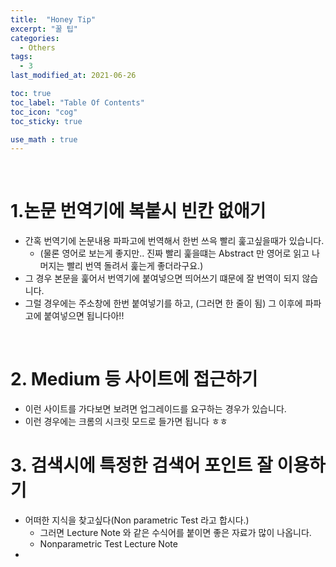 ```yaml
---
title:  "Honey Tip"
excerpt: "꿀 팁"
categories:
  - Others
tags:
  - 3
last_modified_at: 2021-06-26

toc: true
toc_label: "Table Of Contents"
toc_icon: "cog"
toc_sticky: true

use_math : true
---
```


<br>

# 1.논문 번역기에 복붙시 빈칸 없애기

- 간혹 번역기에 논문내용 파파고에 번역해서 한번 쓰윽 빨리 훑고싶을때가 있습니다.
  - (물론 영어로 보는게 좋지만.. 진짜 빨리 훑을떄는 Abstract 만 영어로 읽고 나머지는 빨리 번역 돌려서 훑는게 좋더라구요.)
- 그 경우 본문을 훑어서 번역기에 붙여넣으면 띄어쓰기 떄문에 잘 번역이 되지 않습니다.
- 그럴 경우에는 주소창에 한번 붙여넣기를 하고, (그러면 한 줄이 됨) 그 이후에 파파고에 붙여넣으면 됩니다아!! 

<br>

# 2. Medium 등 사이트에 접근하기

- 이런 사이트를 가다보면 보려면 업그레이드를 요구하는 경우가 있습니다.
- 이런 경우에는 크롬의 시크릿 모드로 들가면 됩니다 ㅎㅎ

# 3. 검색시에 특정한 검색어 포인트 잘 이용하기

- 어떠한 지식을 찾고싶다(Non parametric Test 라고 합시다.)
  - 그러면 Lecture Note 와 같은 수식어를 붙이면 좋은 자료가 많이 나옵니다.
  - Nonparametric Test Lecture Note 
- 
